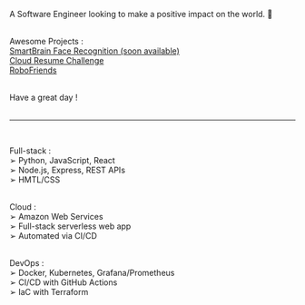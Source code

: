 A Software Engineer looking to make a positive impact on the world. 💚<br><br>

Awesome Projects :<br>
[SmartBrain Face Recognition (soon available)](https://github.com/Jagaesh)<br>
[Cloud Resume Challenge](https://cloud-resume-challenge.charlescloudjourney.com)<br>
[RoboFriends](https://jagaesh.github.io/RoboFriends)<br><br>

Have a great day !<br><br>

---
<br>

Full-stack :<br>
➢ Python, JavaScript, React<br>
➢ Node.js, Express, REST APIs<br>
➢ HMTL/CSS<br><br>

Cloud :<br>
➢ Amazon Web Services<br>
➢ Full-stack serverless web app<br>
➢ Automated via CI/CD<br><br>

DevOps :<br>
➢ Docker, Kubernetes, Grafana/Prometheus<br>
➢ CI/CD with GitHub Actions<br>
➢ IaC with Terraform<br><br><br>



